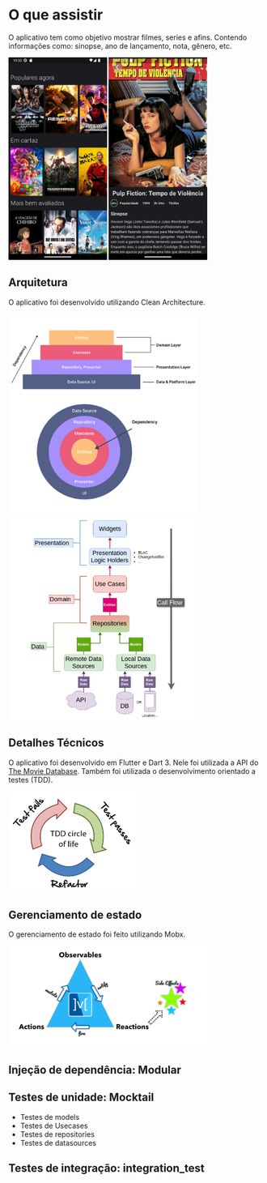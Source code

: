 # O que assistir

O aplicativo tem como objetivo mostrar filmes, series e afins. Contendo informações como: sinopse, ano de lançamento, nota, gênero, etc. 

<div>
<img src="/assets/images/home.png" alt="Home" style="height: 400px; "/>
<img src="/assets/images/details.png" alt="Details" style="height: 400px; "/>
</div>

## Arquitetura

O aplicativo foi desenvolvido utilizando Clean Architecture.

<img src="/assets/images/clean-arch.png" alt="Clean Architecture" style="height: 400px; "/>

<img src="/assets/images/clean-arch-call-flow.png" alt="Clean Architecture" style="height: 400px; "/>

## Detalhes Técnicos

O aplicativo foi desenvolvido em Flutter e Dart 3. Nele foi utilizada a API do [The Movie Database](https://www.themoviedb.org/).
 Também foi utilizada o desenvolvimento orientado a testes (TDD).

<img src="/assets/images/tdd.png" alt="TDD" style="height: 200px; " />


## Gerenciamento de estado
O gerenciamento de estado foi feito utilizando Mobx.

<img src="/assets/images/mobx.png" alt="Mobx" style="height: 200px; "/>

## Injeção de dependência: Modular

## Testes de unidade: Mocktail

- Testes de models
- Testes de Usecases
- Testes de repositories
- Testes de datasources

## Testes de integração: integration_test

